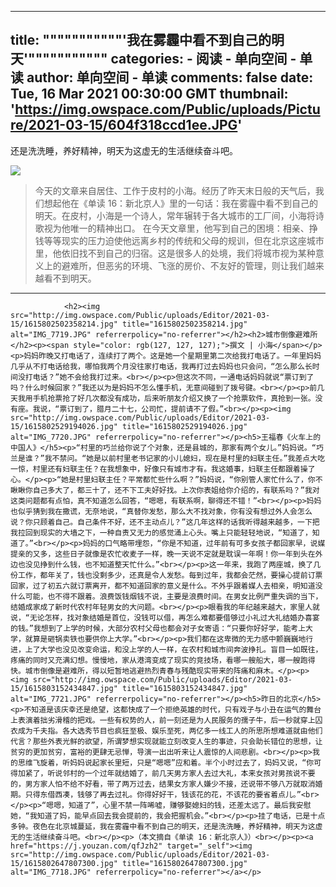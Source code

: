 
---
title: """""""""""'我在雾霾中看不到自己的明天'"""""""""""
categories: 
    - 阅读
    - 单向空间 - 单读
author: 单向空间 - 单读
comments: false
date: Tue, 16 Mar 2021 00:30:00 GMT
thumbnail: 'https://img.owspace.com/Public/uploads/Picture/2021-03-15/604f318ccd1ee.JPG'
---

<div>   
<p>还是洗洗睡，养好精神，明天为这虚无的生活继续奋斗吧。</p><p><img src="https://img.owspace.com/Public/uploads/Picture/2021-03-15/604f318ccd1ee.JPG" referrerpolicy="no-referrer"></p><blockquote>今天的文章来自居住、工作于皮村的小海。经历了昨天末日般的天气后，我们想起他在《单读 16：新北京人》里的一句话：我在雾霾中看不到自己的明天。在皮村，小海是一个诗人，常年辗转于各大城市的工厂间，小海将诗歌视为他唯一的精神出口。
在今天文章里，他写到自己的困境：相亲、挣钱等等现实的压力迫使他远离乡村的传统和父母的规训，但在北京这座城市里，他依旧找不到自己的归宿。这是很多人的处境，我们将城市视为某种意义上的避难所，但恶劣的环境、飞涨的房价、不友好的管理，则让我们越来越看不到明天。</blockquote><hr>
                
                <h2><img src="http://img.owspace.com/Public/uploads/Editor/2021-03-15/1615802502358214.jpg" title="1615802502358214.jpg" alt="IMG_7719.JPG" referrerpolicy="no-referrer"></h2><h2>城市倒像避难所</h2><p><span style="color: rgb(127, 127, 127);">撰文 | 小海</span></p><p>妈妈昨晚又打电话了，连续打了两个。这是她一个星期里第二次给我打电话了。一年里妈妈几乎从不打电话给我，哪怕我两个月没往家打电话，我再打过去妈妈也只会问，“怎么那么长时间没打电话？”她不会给我打过来。<br></p><p>但这次不同，一通电话妈妈就说“票订到了吗？什么时候回家？”我还以为是妈妈不怎么懂手机，无意间碰到了拨号键。<br></p><p>前几天我用手机抢票抢了好几次都没有成功，后来听朋友介绍又换了一个抢票软件，真抢到一张。没有座。我说，“票订到了，腊月二十七，公司忙，提前请不了假。”<br></p><p><img src="http://img.owspace.com/Public/uploads/Editor/2021-03-15/1615802529194026.jpg" title="1615802529194026.jpg" alt="IMG_7720.JPG" referrerpolicy="no-referrer"></p><h5>王福春《火车上的中国人》</h5><p>“村里的巧兰给你说了个对象，还是县城的，那家有两个女儿。”妈妈说。“巧兰是谁？”我不禁问。“她是以前村里老书记家的小儿媳妇，现在是村里的妇联主任。”我差点大吃一惊，村里还有妇联主任？在我想象中，好像只有城市才有。我这婚事，妇联主任都跟着操了心。</p><p>“她是村里妇联主任？平常都忙些什么啊？”妈妈说，“你别管人家忙什么了，你不瞅瞅你自己多大了，都三十了，还不下工夫好好找。上次你表姐给你介绍的，有联系吗？”我对这类问题都有点怕，真不知道怎么回答，“嗯嗯，有联系啊，聊得还不错！”<br></p><p>妈妈也似乎猜到我在撒谎，无奈地说，“真替你发愁，那么大不找对象，你有没有想过外人会怎么说？你只顾着自己。自己条件不好，还不主动点儿？”这几年这样的话我听得越来越多，一下把我拉回到现实的大墙之下，一种自责又无力的感觉涌上心头。嘴上只能轻轻地说，“知道了，知道了。”<br></p><p>妈妈的口气略带埋怨，“你是不知道，过年前有可多女孩子都回家早，说媒提亲的又多，这些日子就像是农忙收麦子一样，晚一天说不定就是耽误一年啊！你一年到头在外边也没见挣到什么钱，也不知道整天忙什么。”<br></p><p>这一年来，我跑了两座城，换了几份工作，都年关了，钱也没剩多少，还真是令人发愁。每到过年，我都会茫然，要操心提前订票回家，过了初五六就订票离开，都不知道回家的意义是什么。不外乎跟着媒人去相亲，明知道没什么可能，也不得不跟着。浪费饭钱烟钱不说，主要是浪费时间。在男女比例严重失调的当下，结婚成家成了新时代农村年轻男女的大问题。<br></p><p>眼看我的年纪越来越大，家里人就说，“无论怎样，找对象结婚是首位，没钱可以借，再怎么难都要借够过小礼过大礼结婚办喜宴的钱。”我想到了上学的时候，大部分农村父母也都会对子女寄语：“只要你好好学，能考上大学，就算是砸锅卖铁也要供你上大学。”<br></p><p>我们都在这卑微的无力感中颤巍巍地行进，上了大学也没见改变命运，和没上学的人一样，在农村和城市间奔波挣扎。盲目一如既往，疼痛的同时又充满幻想。慢慢地，家从港湾变成了现实的竞技场，看哪一艘船大，哪一艘跑得快。城市倒像是避难所，得以短暂地逃避热烈青春与残酷现实带来的阵痛和麻木。</p><p><img src="http://img.owspace.com/Public/uploads/Editor/2021-03-15/1615803152434847.jpg" title="1615803152434847.jpg" alt="IMG_7721.JPG" referrerpolicy="no-referrer"></p><h5>昨日的北京</h5><p>不知道是该庆幸还是绝望，这都快成了一个拒绝英雄的时代，只有戏子与小丑在运气的舞台上表演着拙劣滑稽的把戏。一些有权势的人，前一刻还是为人民服务的孺子牛，后一秒就穿上囚衣成为千夫指。各大选秀节目也疯狂至极、娱乐至死，两亿多一线工人的所思所想难道就由他们代言？那些外表光鲜的欲望，所谓梦想实现就能立刻改变人生的事迹，只会助长错位的思想，让贫穷的更加贫穷，富裕的更肆无忌惮，导演一出出听来让人震惊的人间悲剧。<br></p><p>我的思维飞旋着，听妈妈说起家长里短，只是“嗯嗯”应和着。半个小时过去了，妈妈又说，“你可得加紧了，听说邻村的一个过年就结婚了，前几天男方家人去过大礼，本来女孩对男孩说不要的，男方家人怕不给不好看，带了两万过去，结果女方家人嫌少不接，还说带不够八万就取消婚期。只得东借西凑，钱够了再去过礼。你得好好干，钱该花的花，不该花的要省着点儿。”<br></p><p>“嗯嗯，知道了”，心里不禁一阵唏嘘，赚够娶媳妇的钱，还差太远了。最后我安慰她，“我知道了妈，能早点回去我会提前的，我会把握机会。”<br></p><p>挂了电话，已是十点多钟。夜色在北京城蔓延，我在雾霾中看不到自己的明天，还是洗洗睡，养好精神，明天为这虚无的生活继续奋斗吧。<br></p><p>（本文摘自《单读 16：新北京人》）<br></p><p><a href="https://j.youzan.com/qfJzh2" target="_self"><img src="http://img.owspace.com/Public/uploads/Editor/2021-03-15/1615802647807300.jpg" title="1615802647807300.jpg" alt="IMG_7718.JPG" referrerpolicy="no-referrer"></a></p>                
              
</div>
            